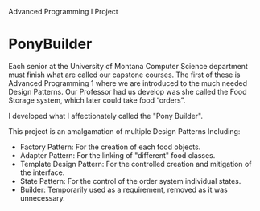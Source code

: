 Advanced Programming I Project
# PonyBuilder

Each senior at the University of Montana Computer Science department must finish what are called our capstone courses. The first of these is Advanced Programming 1 where we are introduced to the much needed Design Patterns. Our Professor had us develop was she called the Food Storage system, which later could take food “orders”.

I developed what I affectionately called the "Pony Builder". 
 
This project is an amalgamation of multiple Design Patterns Including:
* Factory Pattern: For the creation of each food objects.
* Adapter Pattern: For the linking of "different" food classes.
* Template Design Pattern: For the controlled creation and mitigation of the interface.
* State Pattern: For the control of the order system individual states.
* Builder: Temporarily used as a requirement, removed as it was unnecessary.
